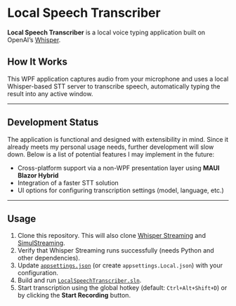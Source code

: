 # Local Speech Transcriber

**Local Speech Transcriber** is a local voice typing application built on OpenAI’s [Whisper](https://openai.com/index/whisper/).  

## How It Works

This WPF application captures audio from your microphone and uses a local Whisper-based STT server to transcribe speech, automatically typing the result into any active window.

---

## Development Status

The application is functional and designed with extensibility in mind. Since it already meets my personal usage needs, further development will slow down. Below is a list of potential features I may implement in the future:

- Cross-platform support via a non-WPF presentation layer using **MAUI Blazor Hybrid**  
- Integration of a faster STT solution  
- UI options for configuring transcription settings (model, language, etc.)  

---

## Usage

1. Clone this repository. This will also clone [Whisper Streaming](https://github.com/ufal/whisper_streaming) and [SimulStreaming](https://github.com/ufal/SimulStreaming).
2. Verify that Whisper Streaming runs successfully (needs Python and other dependencies).  
3. Update [`appsettings.json`](LocalSpeechTranscriber.Presentation.Wpf/appsettings.json) (or create `appsettings.Local.json`) with your configuration.  
4. Build and run [`LocalSpeechTranscriber.sln`](LocalSpeechTranscriber.sln).  
5. Start transcription using the global hotkey (default: `Ctrl+Alt+Shift+D`) or by clicking the **Start Recording** button.  
